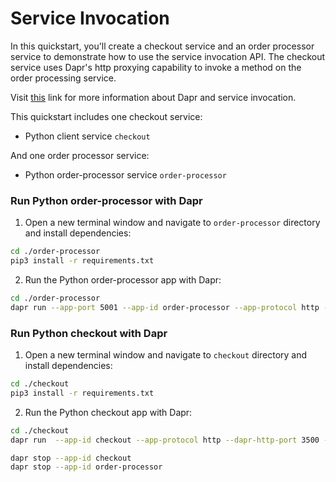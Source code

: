 # Service Invocation

In this quickstart, you'll create a checkout service and an order processor service to demonstrate how to use the service invocation API. The checkout service uses Dapr's http proxying capability to invoke a method on the order processing service.

Visit [this](https://docs.dapr.io/developing-applications/building-blocks/service-invocation/) link for more information about Dapr and service invocation.

This quickstart includes one checkout service:

- Python client service `checkout` 

And one order processor service: 
 
- Python order-processor service `order-processor`

### Run Python order-processor with Dapr

1. Open a new terminal window and navigate to `order-processor` directory and install dependencies: 

<!-- STEP
name: Install Python dependencies
-->

```bash
cd ./order-processor
pip3 install -r requirements.txt 
```

<!-- END_STEP -->

2. Run the Python order-processor app with Dapr: 

<!-- STEP
name: Run order-processor service
expected_stdout_lines:
  - '== APP == Order received : {"orderId": 10}'
  - "Exited App successfully"
expected_stderr_lines:
output_match_mode: substring
background: true
sleep: 15
-->

```bash
cd ./order-processor
dapr run --app-port 5001 --app-id order-processor --app-protocol http --dapr-http-port 3501 -- python3 app.py
```

<!-- END_STEP -->

### Run Python checkout with Dapr

1. Open a new terminal window and navigate to `checkout` directory and install dependencies: 

<!-- STEP
name: Install Python dependencies
-->

```bash
cd ./checkout
pip3 install -r requirements.txt 
```

<!-- END_STEP -->

2. Run the Python checkout app with Dapr: 

<!-- STEP
name: Run checkout service
expected_stdout_lines:
  - '== APP == Order passed: {"orderId": 1}'
  - '== APP == Order passed: {"orderId": 2}'
  - "Exited App successfully"
expected_stderr_lines:
output_match_mode: substring
background: true
sleep: 15
-->
    
```bash
cd ./checkout
dapr run  --app-id checkout --app-protocol http --dapr-http-port 3500 -- python3 app.py
```

<!-- END_STEP -->

```bash
dapr stop --app-id checkout
dapr stop --app-id order-processor
```
